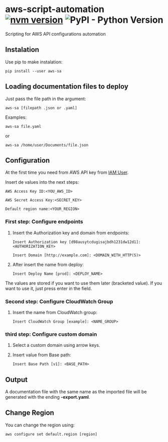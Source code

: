 # aws-script-automation [![nvm version](https://img.shields.io/badge/version-v1.1.5-blue.svg)](https://pypi.org/manage/project/aws-sa/releases/) ![PyPI - Python Version](https://img.shields.io/pypi/pyversions/aws-sa.svg?color=orange)
Scripting for AWS API configurations automation

## Instalation

Use pip to make instalation:

`pip install --user aws-sa`

## Loading documentation files to deploy

Just pass the file path in the argument:

`aws-sa [filepath .json or .yaml]`

Examples:

`aws-sa file.yaml`

or

`aws-sa /home/user/Documents/file.json`

## Configuration

At the first time you need from AWS API key from <a href='https://console.aws.amazon.com/iam/home'>IAM User</a>.

Insert de values into the next steps:

`AWS Access Key ID:<YOU_AWS_ID>`

`AWS Secret Access Key:<SECRET_KEY>`

`Default region name:<YOUR_REGION>`

### First step: Configure endpoints

1. Insert the Authorization key and domain from endpoints:

    `Insert Authorization key [d98ausytcdugisajbdh1231dw12d1]: <AUTHORIZATION_KEY>`
    
    `Insert Domain [http://example.com]: <DOMAIN_WITH_HTTP(S)>`

2. After insert the name from deploy:

    `Insert Deploy Name [prod]: <DEPLOY_NAME>`

The values ​​are stored if you want to use them later (bracketed value). If you want to use it, just press enter in the field.

### Second step: Configure CloudWatch Group

1. Insert the name from CloudWatch group:

    `Insert CloudWatch Group [example]: <NAME_GROUP>`

### third step: Configure custom domain

1. Select a custom domain using arrow keys.

2. Insert value from Base path:

    `Insert Base Path [v1]: <BASE_PATH>`

## Output

A documentation file with the same name as the imported file will be generated with the ending **-export.yaml**.

## Change Region

You can change the region using:

`aws configure set default.region [region]`